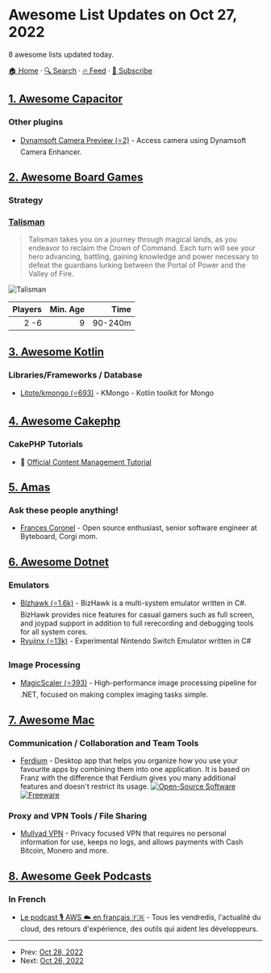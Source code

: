 # Awesome List Updates on Oct 27, 2022

8 awesome lists updated today.

[🏠 Home](/README.md) · [🔍 Search](https://www.trackawesomelist.com/search/) · [🔥 Feed](https://www.trackawesomelist.com/rss.xml) · [📮 Subscribe](https://trackawesomelist.us17.list-manage.com/subscribe?u=d2f0117aa829c83a63ec63c2f&id=36a103854c)



## [1. Awesome Capacitor](/content/riderx/awesome-capacitor/README.md)

### Other plugins

*   [Dynamsoft Camera Preview (⭐2)](https://github.com/tony-xlh/capacitor-plugin-camera-preview) - Access camera using Dynamsoft Camera Enhancer.

## [2. Awesome Board Games](/content/edm00se/awesome-board-games/README.md)

### Strategy

### [Talisman](https://boardgamegeek.com/boardgame/714/talisman)

> Talisman takes you on a journey through magical lands, as you endeavor to reclaim the Crown of Command.
> Each turn will see your hero advancing, battling, gaining knowledge and power necessary to defeat the guardians lurking between the Portal of Power and the Valley of Fire.

![Talisman](https://cf.geekdo-images.com/GfXN7KP7ny2YU7A-zrZObA__itemrep/img/qTes0WV8umHK5pLuKl5tZFpGYrU=/fit-in/246x300/filters:strip_icc\(\)/pic818904.jpg)

| Players | Min. Age |    Time |
| ------: | -------: | ------: |
|    2 -6 |        9 | 90-240m |

## [3. Awesome Kotlin](/content/KotlinBy/awesome-kotlin/README.md)

### Libraries/Frameworks / Database

*   [Litote/kmongo (⭐693)](https://github.com/Litote/kmongo) - KMongo - Kotlin toolkit for Mongo

## [4. Awesome Cakephp](/content/FriendsOfCake/awesome-cakephp/README.md)

### CakePHP Tutorials

*   :strawberry: [Official Content Management Tutorial](https://book.cakephp.org/4/en/tutorials-and-examples/cms/installation.html)

## [5. Amas](/content/sindresorhus/amas/README.md)

### Ask these people anything!

*   [Frances Coronel](https://francescoronel.com/ama) - Open source enthusiast, senior software engineer at Byteboard, Corgi mom.

## [6. Awesome Dotnet](/content/quozd/awesome-dotnet/README.md)

### Emulators

*   [Blzhawk (⭐1.6k)](https://github.com/TASEmulators/BizHawk) - BizHawk is a multi-system emulator written in C#. BizHawk provides nice features for casual gamers such as full screen, and joypad support in addition to full rerecording and debugging tools for all system cores.
*   [Ryujinx (⭐13k)](https://github.com/Ryujinx/Ryujinx) - Experimental Nintendo Switch Emulator written in C#

### Image Processing

*   [MagicScaler (⭐393)](https://github.com/saucecontrol/PhotoSauce) - High-performance image processing pipeline for .NET, focused on making complex imaging tasks simple.

## [7. Awesome Mac](/content/jaywcjlove/awesome-mac/README.md)

### Communication / Collaboration and Team Tools

*   [Ferdium](https://ferdium.org/) - Desktop app that helps you organize how you use your favourite apps by combining them into one application. It is based on Franz with the difference that Ferdium gives you many additional features and doesn't restrict its usage. [![Open-Source Software](https://jaywcjlove.github.io/sb/ico/min-oss.svg "Open Source Software") ![Freeware](https://jaywcjlove.github.io/sb/ico/min-free.svg "Freeware")](https://github.com/ferdium/ferdium-app)

### Proxy and VPN Tools / File Sharing

*   [Mullvad VPN](https://mullvad.net) - Privacy focused VPN that requires no personal information for use, keeps no logs, and allows payments with Cash Bitcoin, Monero and more.

## [8. Awesome Geek Podcasts](/content/ayr-ton/awesome-geek-podcasts/README.md)

### In French

*   [Le podcast 🎙 AWS ☁️ en français 🇫🇷](https://stormacq.com/podcasts) - Tous les vendredis, l'actualité du cloud, des retours d'expérience, des outils qui aident les développeurs.

---

- Prev: [Oct 28, 2022](/content/2022/10/28/README.md)
- Next: [Oct 26, 2022](/content/2022/10/26/README.md)